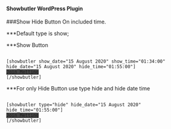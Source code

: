 <h4>Showbutler WordPress Plugin</h4>

###Show Hide Button On included time.

***Default type is show;

***Show Button

<code>
[showbutler show_date="15 August 2020" show_time="01:34:00" hide_date="15 August 2020" hide_time="01:55:00"]
<a href="" class="showbutler-btn" style="width:100px;background:#444;">Join Metting</a>
[/showbutler]
</code>


***For only Hide Button use type hide and hide date time


<code>
[showbutler type="hide" hide_date="15 August 2020" hide_time="01:55:00"]
<a href="" class="showbutler-btn" style="width:100px;background:#444;">Join Metting</a>
[/showbutler]
</code>
